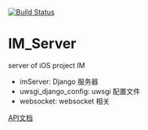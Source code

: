 [![Build Status](https://travis-ci.org/Alicizations/IM_Server.svg?branch=master)](https://travis-ci.org/Alicizations/IM_Server)

# IM_Server
server of iOS project IM

- imServer: Django 服务器    
- uwsgi_django_config: uwsgi 配置文件
- websocket: websocket 相关

[API文档](https://alicizations.github.io/IM_Server/)